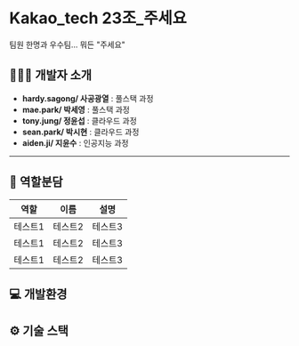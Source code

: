 # Kakao_tech 23조_주세요
팀원 한명과 우수팀... 뭐든 "주세요"
## 🧑‍🤝‍🧑 개발자 소개 
- **hardy.sagong/ 사공광열** : 풀스택 과정
- **mae.park/ 박세영** : 풀스택 과정
- **tony.jung/ 정윤섭** : 클라우드 과정
- **sean.park/ 박시현** : 클라우드 과정
- **aiden.ji/ 지윤수** : 인공지능 과정
--------------------------
## 👀 역할분담
|역할|이름|설명|
|------|---|---|
|테스트1|테스트2|테스트3|
|테스트1|테스트2|테스트3|
|테스트1|테스트2|테스트3|
## 💻 개발환경
## ⚙️ 기술 스택
![]()
